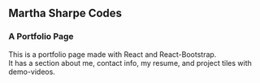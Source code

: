 ## Martha Sharpe Codes

### A Portfolio Page

This is a portfolio page made with React and React-Bootstrap.  
It has a section about me, contact info, my resume, and project tiles with demo-videos.
